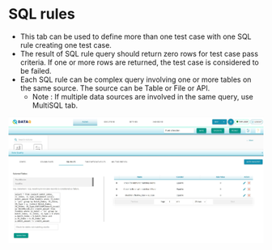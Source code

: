 # SQL rules

 

* This tab can be used to define more than one test case with one SQL rule creating one test case.
* The result of SQL rule query should return zero rows for test case pass criteria. If one or more rows are returned, the test case is considered to be failed.
* Each SQL rule can be complex query involving one or more tables on the same source. The source can be Table or File or API. 
  * Note : If multiple data sources are involved in the same query, use MultiSQL tab.



![](../../../.gitbook/assets/singlesourcesql.jpg)






